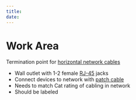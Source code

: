 ```yaml
---
title: 
date: 
---
```


# Work Area

Termination point for [horizontal network cables](2020-10-18--16-10-32Z--horizontal_cabling.md)

-   Wall outlet with 1-2 female [RJ-45](2020-10-14--13-18-06Z--rj_45.md) jacks
-   Connect devices to network with [patch cable](2020-10-18--18-10-34Z--patch_cable.md)
-   Needs to match Cat rating of cabling in network
-   Should be labeled

